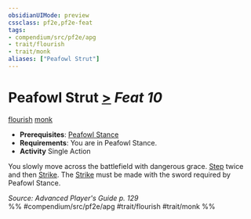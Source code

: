 ```yaml
---
obsidianUIMode: preview
cssclass: pf2e,pf2e-feat
tags:
- compendium/src/pf2e/apg
- trait/flourish
- trait/monk
aliases: ["Peafowl Strut"]
---
```

# Peafowl Strut  [>](chapter-9-playing-the-game.md#Actions "Single Action") *Feat 10*  
[flourish](flourish.md "Flourish Combat Trait")  [monk](Reference/Rules/Traits/monk.md "Monk Class Trait")  

- **Prerequisites**: [Peafowl Stance](peafowl-stance-apg.md)
- **Requirements**: You are in Peafowl Stance.
- **Activity** Single Action

You slowly move across the battlefield with dangerous grace. [Step](step.md) twice and then [Strike](strike.md). The [Strike](strike.md) must be made with the sword required by Peafowl Stance.

*Source: Advanced Player's Guide p. 129*  
%% #compendium/src/pf2e/apg #trait/flourish #trait/monk %%